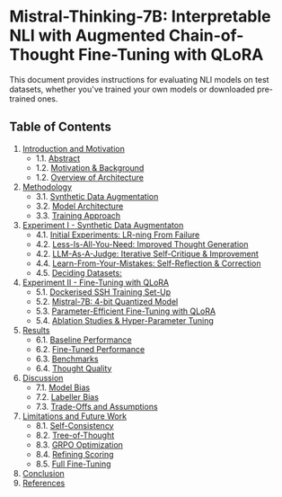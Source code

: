 # Mistral-Thinking-7B: Interpretable NLI with Augmented Chain-of-Thought Fine-Tuning with QLoRA

This document provides instructions for evaluating NLI models on test datasets, whether you've trained your own models or downloaded pre-trained ones.

## Table of Contents
1. [Introduction and Motivation](#introduction-and-motivation)
   - 1.1. [Abstract](#synthetic-data-augmentation)
   - 1.2. [Motivation & Background](#synthetic-data-augmentation)
   - 1.2. [Overview of Architecture](#synthetic-data-augmentation)
3. [Methodology](#methodology)
   - 3.1. [Synthetic Data Augmentation](#synthetic-data-augmentation)
   - 3.2. [Model Architecture](#model-architecture)
   - 3.3. [Training Approach](#training-approach)
4. [Experiment I - Synthetic Data Augmentaton](#experiments)
   - 4.1. [Initial Experiments: LR-ning From Failure](#experimental-setup)
   - 4.2. [Less-Is-All-You-Need: Improved Thought Generation](#experimental-setup)
   - 4.2. [LLM-As-A-Judge: Iterative Self-Critique & Improvement](#experimental-setup)
   - 4.4. [Learn-From-Your-Mistakes: Self-Reflection & Correction](#experimental-setup)
   - 4.5. [Deciding Datasets:](#experimental-setup)
5. [Experiment II - Fine-Tuning with QLoRA](#experiments)
   - 5.1. [Dockerised SSH Training Set-Up](#experimental-setup)
   - 5.2. [Mistral-7B: 4-bit Quantized Model](#experimental-setup)
   - 5.3. [Parameter-Efficient Fine-Tuning with QLoRA](#experimental-setup)
   - 5.4. [Ablation Studies & Hyper-Parameter Tuning](#ablation-studies)
6. [Results](#results)
   - 6.1. [Baseline Performance](#quantitative-analysis)
   - 6.2. [Fine-Tuned Performance](#qualitative-analysis)
   - 6.3. [Benchmarks](#qualitative-analysis)
   - 6.4. [Thought Quality](#qualitative-analysis)
7. [Discussion](#discussion)
   - 7.1. [Model Bias](#qualitative-analysis)
   - 7.2. [Labeller Bias](#qualitative-analysis)
   - 7.3. [Trade-Offs and Assumptions](#qualitative-analysis)
8. [Limitations and Future Work](#limitations-and-future-work)
   - 8.1. [Self-Consistency](#self-consistency)
   - 8.2. [Tree-of-Thought](#tree-of-thought)
   - 8.3. [GRPO Optimization](#RL-(grpo))
   - 8.4. [Refining Scoring](#refining-scoring)
   - 8.5. [Full Fine-Tuning](#full-fine-tuning)
9. [Conclusion](#conclusion)
10. [References](#references)